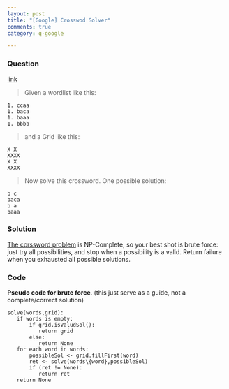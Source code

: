```yaml
---
layout: post
title: "[Google] Crosswod Solver"
comments: true
category: q-google

---
```


### Question 

[link](http://stackoverflow.com/questions/8585090/algorithm-for-crossword-puzzle-with-given-grid)

> Given a wordlist like this:

    1. ccaa
    1. baca
    1. baaa
    1. bbbb

> and a Grid like this: 

    X X 
    XXXX
    X X 
    XXXX

> Now solve this crossword. One possible solution: 

    b c 
    baca
    b a 
    baaa

### Solution

[The corssword problem](http://stackoverflow.com/a/8586102) is NP-Complete, so your best shot is brute force: just try all possibilities, and stop when a possibility is a valid. Return failure when you exhausted all possible solutions.

### Code

__Pseudo code for brute force__. (this just serve as a guide, not a complete/correct solution)

    solve(words,grid):
       if words is empty:
           if grid.isValudSol():
              return grid
           else:
              return None
       for each word in words:
           possibleSol <- grid.fillFirst(word)
           ret <- solve(words\{word},possibleSol)
           if (ret != None):
              return ret
       return None
